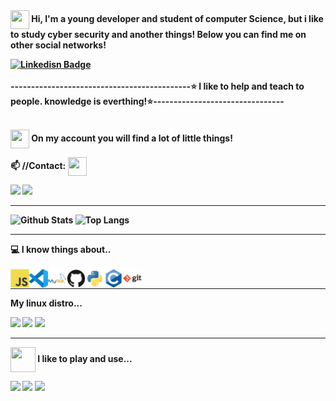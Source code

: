 <strong>
<img align='center' src="https://www.icegif.com/wp-content/uploads/2022/12/icegif-502.gif" width="30" height="30">
 Hi, I'm a young developer and student of computer Science, but i like to study cyber security and another things! Below you can find me on other social networks!
 
  [![Linkedisn Badge](https://img.shields.io/badge/-LinkedIn-blue?style=flat-square&logo=Linkedin&logoColor=white&link=https://www.linkedin.com/in/guilherme-n%C3%B3brega-40ab4a23b/)](https://www.linkedin.com/in/guilherme-n%C3%B3brega-40ab4a23b)<br>
<br>--------------------------------------------⭐ I like to help and teach to people. knowledge is everthing!⭐--------------------------------


<br><img align='center' src="https://art.pixilart.com/056b06fa01ec6ec.gif" width="30" height="30"> On my account you will find a lot of little things!

📫  //Contact: <img align='center' src="https://ciejanarede.files.wordpress.com/2018/03/seta_baixo.gif" width="30" height="30">




[<img src = "https://img.shields.io/badge/wouldyoukindly3178-7289DA?style=for-the-badge&logo=discord&logoColor=white">](s)
[![](https://img.shields.io/badge/Gmail-dantas.guilherme.434%40gmail.com-red?style=for-the-badge&logo=gmail&logoColor=white)](mailto:dantasguilherme434@gmail.com)
<hr>




![Github Stats](https://github-readme-stats.vercel.app/api?username=GuilhermeNobrega&show_icons=true&count_private=true&show_icons=true&include_all_commits=true&theme=tokyonight)
![Top Langs](https://github-readme-stats.vercel.app/api/top-langs/?username=GuilhermeNobrega&hide=TeX&layout=compact&theme=tokyonight)

<hr>
💻 I know things about..

<br>
<br>
<img align="left" src="https://github.com/devicons/devicon/blob/master/icons/javascript/javascript-original.svg" width="30" />
<img align="left" src="https://github.com/devicons/devicon/blob/master/icons/vscode/vscode-original.svg" width="30" />
<img align="left" src="https://github.com/devicons/devicon/blob/master/icons/mysql/mysql-original-wordmark.svg" width="30" />
<img align="left" src="https://github.com/devicons/devicon/blob/master/icons/github/github-original.svg" width="30" />
<img align="left" src="https://github.com/devicons/devicon/blob/master/icons/python/python-original.svg" width="30" />
<img align="left" src="https://github.com/devicons/devicon/blob/master/icons/c/c-original.svg" width="30" />
<img align="left" src="https://github.com/devicons/devicon/blob/master/icons/git/git-original-wordmark.svg" width="30" /> <br>

<hr>

 My linux distro...
 
<img src = "https://img.shields.io/badge/Kali_Linux-557C94?style=for-the-badge&logo=kali-linux&logoColor=white">
<img src = "https://img.shields.io/badge/Ubuntu-E95420?style=for-the-badge&logo=ubuntu&logoColor=white">
<img src = "https://img.shields.io/badge/Debian-A81D33?style=for-the-badge&logo=debian&logoColor=white">

<hr>
<img align='center' src="https://gifdb.com/images/thumbnail/galaga-ship-gyaraga-art-48fvhsarxw0j2oku.gif" width="40" height="40">  <strong>I like to play and use...

[<img src = "https://img.shields.io/badge/Counter_Strike-000000?style=for-the-badge&logo=counter-strike&logoColor=white">](s)
[<img src = "https://img.shields.io/badge/Riot_Games-D32936?style=for-the-badge&logo=riot-games&logoColor=black">](s)
[<img src = "https://img.shields.io/badge/Steam-000000?style=for-the-badge&logo=steam&logoColor=white">](s)

